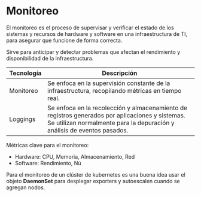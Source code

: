 
# Monitoreo

El monitoreo es el proceso de supervisar y verificar el estado de los sistemas y recursos de hardware y software en una infraestructura de TI, para asegurar que funcione de forma correcta.

Sirve para anticipar y detectar problemas que afectan el rendimiento y disponibilidad de la infraestructura.

| Tecnología | Descripción                                                                                                                                                                |
| ---------- | -------------------------------------------------------------------------------------------------------------------------------------------------------------------------- |
| Monitoreo  | Se enfoca en la supervisión constante de la infraestructura, recopilando métricas en tiempo real.                                                                          |
| Loggings   | Se enfoca en la recolección y almacenamiento de registros generados por aplicaciones y sistemas. Se utilizan normalmente para la depuración y análisis de eventos pasados. |
Métricas clave para el monitoreo:

- Hardware: CPU, Memoria, Almacenamiento, Red
- Software: Rendimiento, Nú

Para el monitoreo de un clúster de kubernetes es una buena idea usar el objeto **DaemonSet** para desplegar exporters y autoescalen cuando se agregan nodos.
